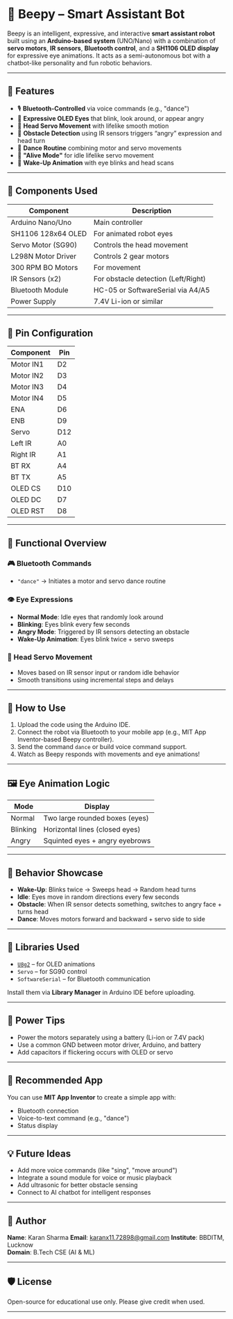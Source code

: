 # 🤖 Beepy – Smart Assistant Bot

Beepy is an intelligent, expressive, and interactive **smart assistant robot** built using an **Arduino-based system** (UNO/Nano) with a combination of **servo motors**, **IR sensors**, **Bluetooth control**, and a **SH1106 OLED display** for expressive eye animations. It acts as a semi-autonomous bot with a chatbot-like personality and fun robotic behaviors.

---

## 📌 Features

- 🎙️ **Bluetooth-Controlled** via voice commands (e.g., "dance")
- 👀 **Expressive OLED Eyes** that blink, look around, or appear angry
- 🦾 **Head Servo Movement** with lifelike smooth motion
- 📡 **Obstacle Detection** using IR sensors triggers “angry” expression and head turn
- 🕺 **Dance Routine** combining motor and servo movements
- 🌙 **"Alive Mode"** for idle lifelike servo movement
- 🔄 **Wake-Up Animation** with eye blinks and head scans

---

## 🧩 Components Used

| Component           | Description                         |
|---------------------|-------------------------------------|
| Arduino Nano/Uno    | Main controller                     |
| SH1106 128x64 OLED  | For animated robot eyes             |
| Servo Motor (SG90)  | Controls the head movement          |
| L298N Motor Driver  | Controls 2 gear motors              |
| 300 RPM BO Motors   | For movement                        |
| IR Sensors (x2)     | For obstacle detection (Left/Right) |
| Bluetooth Module    | HC-05 or SoftwareSerial via A4/A5   |
| Power Supply        | 7.4V Li-ion or similar              |

---

## 🔧 Pin Configuration

| Component   | Pin        |
|-------------|------------|
| Motor IN1   | D2         |
| Motor IN2   | D3         |
| Motor IN3   | D4         |
| Motor IN4   | D5         |
| ENA         | D6         |
| ENB         | D9         |
| Servo       | D12        |
| Left IR     | A0         |
| Right IR    | A1         |
| BT RX       | A4         |
| BT TX       | A5         |
| OLED CS     | D10        |
| OLED DC     | D7         |
| OLED RST    | D8         |

---

## 🧠 Functional Overview

### 🎮 Bluetooth Commands
- `"dance"` → Initiates a motor and servo dance routine

### 👁️ Eye Expressions
- **Normal Mode**: Idle eyes that randomly look around
- **Blinking**: Eyes blink every few seconds
- **Angry Mode**: Triggered by IR sensors detecting an obstacle
- **Wake-Up Animation**: Eyes blink twice + servo sweeps

### 🦾 Head Servo Movement
- Moves based on IR sensor input or random idle behavior
- Smooth transitions using incremental steps and delays

---

## 🚀 How to Use

1. Upload the code using the Arduino IDE.
2. Connect the robot via Bluetooth to your mobile app (e.g., MIT App Inventor-based Beepy controller).
3. Send the command `dance` or build voice command support.
4. Watch as Beepy responds with movements and eye animations!

---

## 🖼️ Eye Animation Logic

| Mode       | Display                           |
|------------|------------------------------------|
| Normal     | Two large rounded boxes (eyes)     |
| Blinking   | Horizontal lines (closed eyes)     |
| Angry      | Squinted eyes + angry eyebrows     |

---

## 📸 Behavior Showcase

- **Wake-Up**: Blinks twice → Sweeps head → Random head turns
- **Idle**: Eyes move in random directions every few seconds
- **Obstacle**: When IR sensor detects something, switches to angry face + turns head
- **Dance**: Moves motors forward and backward + servo side to side

---

## 📄 Libraries Used

- [`U8g2`](https://github.com/olikraus/u8g2) – for OLED animations
- `Servo` – for SG90 control
- `SoftwareSerial` – for Bluetooth communication

Install them via **Library Manager** in Arduino IDE before uploading.

---

## 🔋 Power Tips

- Power the motors separately using a battery (Li-ion or 7.4V pack)
- Use a common GND between motor driver, Arduino, and battery
- Add capacitors if flickering occurs with OLED or servo

---

## 📱 Recommended App

You can use **MIT App Inventor** to create a simple app with:
- Bluetooth connection
- Voice-to-text command (e.g., "dance")
- Status display

---

## 💡 Future Ideas

- Add more voice commands (like "sing", "move around")
- Integrate a sound module for voice or music playback
- Add ultrasonic for better obstacle sensing
- Connect to AI chatbot for intelligent responses

---

## 🙋 Author

**Name**: Karan Sharma
**Email**: karanx11.72898@gmail.com
**Institute**: BBDITM, Lucknow  
**Domain**: B.Tech CSE (AI & ML)

---

## 🛡️ License

Open-source for educational use only. Please give credit when used.

---

